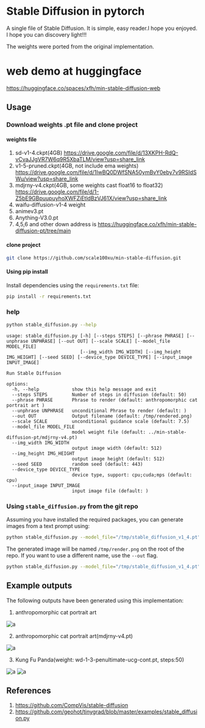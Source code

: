 # Stable Diffusion in pytorch

A single file of Stable Diffusion. It is simple, easy reader.I hope you enjoyed. I hope you can discovery light!!!

The weights were ported from the original implementation.

# web demo at huggingface

https://huggingface.co/spaces/xfh/min-stable-diffusion-web

## Usage

### Download weights .pt file and clone project

#### weights file

1. sd-v1-4.ckpt(4GB) https://drive.google.com/file/d/13XKPH-RdQ-vCvaJJgVR7W6q9R5XbaTLM/view?usp=share_link
2. v1-5-pruned.ckpt(4GB, not include ema weights) https://drive.google.com/file/d/1IwBQ0DWfSNA50ymBvY0eby7v9RSIdSWu/view?usp=share_link
3. mdjrny-v4.ckpt(4GB, some weights cast float16 to float32) https://drive.google.com/file/d/1-Z5bE9GBpuupuyhoXWFZiEtldBzVJ61X/view?usp=share_link
4. waifu-diffusion-v1-4 weight
5. animev3.pt
6. Anything-V3.0.pt
7. 4,5,6 and other down address is https://huggingface.co/xfh/min-stable-diffusion-pt/tree/main

#### clone project

```bash
git clone https://github.com/scale100xu/min-stable-diffusion.git
```

#### Using pip install

Install dependencies using the `requirements.txt` file:

```bash
pip install -r requirements.txt
```

### help

```bash
python stable_diffusion.py --help
```

```
usage: stable_diffusion.py [-h] [--steps STEPS] [--phrase PHRASE] [--unphrase UNPHRASE] [--out OUT] [--scale SCALE] [--model_file MODEL_FILE]
                           [--img_width IMG_WIDTH] [--img_height IMG_HEIGHT] [--seed SEED] [--device_type DEVICE_TYPE] [--input_image INPUT_IMAGE]

Run Stable Diffusion

options:
  -h, --help            show this help message and exit
  --steps STEPS         Number of steps in diffusion (default: 50)
  --phrase PHRASE       Phrase to render (default: anthropomorphic cat portrait art )
  --unphrase UNPHRASE   unconditional Phrase to render (default: )
  --out OUT             Output filename (default: /tmp/rendered.png)
  --scale SCALE         unconditional guidance scale (default: 7.5)
  --model_file MODEL_FILE
                        model weight file (default: ../min-stable-diffusion-pt/mdjrny-v4.pt)
  --img_width IMG_WIDTH
                        output image width (default: 512)
  --img_height IMG_HEIGHT
                        output image height (default: 512)
  --seed SEED           random seed (default: 443)
  --device_type DEVICE_TYPE
                        device type, support: cpu;cuda;mps (default: cpu)
  --input_image INPUT_IMAGE
                        input image file (default: )
```
### Using `stable_diffusion.py` from the git repo

Assuming you have installed the required packages, 
you can generate images from a text prompt using:

```bash
python stable_diffusion.py --model_file="/tmp/stable_diffusion_v1_4.pt" --phrase="An astronaut riding a horse" --device_type="cuda"
```

The generated image will be named `/tmp/render.png` on the root of the repo.
If you want to use a different name, use the `--out` flag.

```bash
python stable_diffusion.py --model_file="/tmp/stable_diffusion_v1_4.pt"  --phrase="An astronaut riding a horse" --out="/tmp/image.png" --device_type="cuda"
```

## Example outputs 

The following outputs have been generated using this implementation:

1) anthropomorphic cat portrait art

![a](rendered.png)

2) anthropomorphic cat portrait art(mdjrny-v4.pt)

![a](rendered2.png)

3) Kung Fu Panda(weight: wd-1-3-penultimate-ucg-cont.pt, steps:50)

![a](rendered3.png)
![a](rendered4.png)



## References

1) https://github.com/CompVis/stable-diffusion
2) https://github.com/geohot/tinygrad/blob/master/examples/stable_diffusion.py